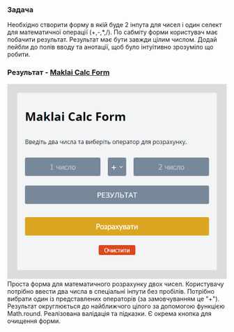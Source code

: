 ### Задача

Необхідно створити форму в якій буде 2 інпута для чисел і один селект для математичної операції (+,-,\*,/). По сабміту форми користувач має побачити результат. Результат має бути завжди цілим числом. Додай лейбли до полів вводу та анотації, щоб було інтуітивно зрозуміло що робити.

### Результат - [Maklai Calc Form](https://deysan.github.io/maklai-calc-form/index.html)

<img alt="Maklai Calc Form Preview" src="https://raw.githubusercontent.com/deysan/maklai-calc-form/master/preview.png">
Проста форма для математичного розрахунку двох чисел. Користувачу потрібно ввести два числа в спеціальні інпути без пробілів. Потрібно вибрати один із представлених операторів (за замовчуванням це "+"). Результат округлюється до найближчого цілого за допомогою функцією Math.round. Реалізована валідація та підказки. Є окрема кнопка для очищення форми.
